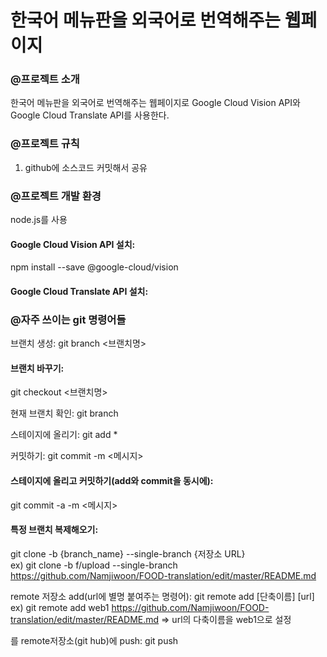 # 한국어 메뉴판을 외국어로 번역해주는 웹페이지
### @프로젝트 소개
한국어 메뉴판을 외국어로 번역해주는 웹페이지로 Google Cloud Vision API와 Google Cloud Translate API를 사용한다.      
   

### @프로젝트 규칙
1. github에 소스코드 커밋해서 공유       
   

### @프로젝트 개발 환경
node.js를 사용
#### Google Cloud Vision API 설치:
npm install --save @google-cloud/vision
#### Google Cloud Translate API 설치:    
      

### @자주 쓰이는 git 명령어들
브랜치 생성:
git branch <브랜치명>

#### 브랜치 바꾸기:
git checkout <브랜치명>

현재 브랜치 확인:
git branch

스테이지에 올리기:
git add *

커밋하기:
git commit -m <메시지>

#### 스테이지에 올리고 커밋하기(add와 commit을 동시에):
git commit -a -m <메시지>

#### 특정 브랜치 복제해오기:
git clone -b {branch_name} --single-branch {저장소 URL}    
ex) git clone -b f/upload --single-branch https://github.com/Namjiwoon/FOOD-translation/edit/master/README.md

remote 저장소 add(url에 별명 붙여주는 명령어):
git remote add [단축이름] [url]    
ex) git remote add web1 https://github.com/Namjiwoon/FOOD-translation/edit/master/README.md
=> url의 다축이름을 web1으로 설정

<branch>를 remote저장소(git hub)에 push:
git push <remote> <branch>

